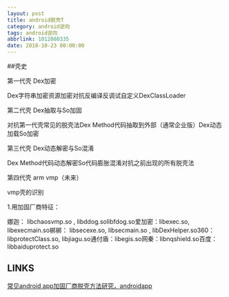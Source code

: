 ```yaml
---
layout: post
title: android脱壳T
category: android逆向
tags: android逆向
abbrlink: 1012080335
date: 2018-10-23 00:00:00
---
```


##壳史

第一代壳 Dex加密  

Dex字符串加密资源加密对抗反编译反调试自定义DexClassLoader  

第二代壳 Dex抽取与So加固  

对抗第一代壳常见的脱壳法Dex Method代码抽取到外部（通常企业版）Dex动态加载So加密  

第三代壳 Dex动态解密与So混淆  

Dex Method代码动态解密So代码膨胀混淆对抗之前出现的所有脱壳法  

第四代壳 arm vmp（未来）  

vmp壳的识别  

1.用加固厂商特征：  

娜迦： libchaosvmp.so , libddog.solibfdog.so爱加密：libexec.so, libexecmain.so梆梆： libsecexe.so, libsecmain.so , libDexHelper.so360：libprotectClass.so, libjiagu.so通付盾：libegis.so网秦：libnqshield.so百度：libbaiduprotect.so  


## LINKS

[常见android app加固厂商脱壳方法研究，androidapp](http://www.bkjia.com/androidjc/1298565.html)  
